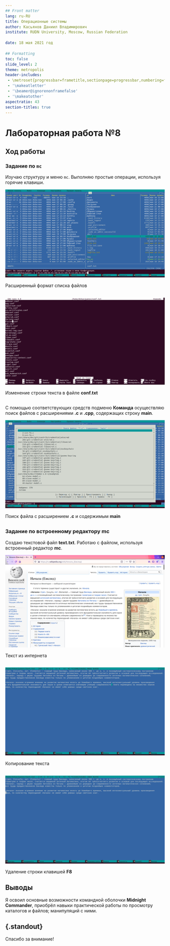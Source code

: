 ```yaml
---
## Front matter
lang: ru-RU
title: Операционные системы 
author: Касьянов Даниил Владимирович
institute: RUDN University, Moscow, Russian Federation

date: 18 мая 2021 год

## Formatting
toc: false
slide_level: 2
theme: metropolis
header-includes: 
 - \metroset{progressbar=frametitle,sectionpage=progressbar,numbering=fraction}
 - '\makeatletter'
 - '\beamer@ignorenonframefalse'
 - '\makeatother'
aspectratio: 43
section-titles: true
---
```


# Лабораторная работа №8

## Ход работы

### Задание по `mc`

Изучаю структуру и меню `mc`. Выполняю простые операции, используя горячие клавиши.

![](image08/20.png)

Расширенный формат списка файлов

##

![](image08/46.png)

Изменение строки текста в файле **conf.txt**

##

С помощью соответствующих средств подменю **Команда** осуществляю поиск файлов с расширениями **.c** и **.cpp**, содержащих строку **main**.

![](image08/55.png)

Поиск файла с расширением **.c** и содержимым **main**

## 


### Задание по встроенному редактору **mc**

Создаю текстовой файл **text.txt**. Работаю с файлом, используя встроенный редактор **mc**.

![](image08/89.png)

Текст из интернета

##

![](image08/90.png)

Копирование текста

##

![](image08/92.png)

Удаление строки клавишей **F8**

## Выводы

Я освоил основные возможности командной оболочки **Midnight Commander**, приобрёл навыки практической работы по просмотру каталогов и файлов; манипуляций с ними.

## {.standout}

Спасибо за внимание!



